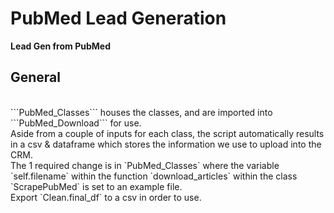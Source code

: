 # PubMed Lead Generation

**Lead Gen from PubMed**
</br>
## General
</br>
```PubMed_Classes``` houses the classes, and are imported into ```PubMed_Download``` for use. 
</br>
Aside from a couple of inputs for each class, the script automatically results in a csv & dataframe which stores the information we use to upload into the CRM.
</br>
The 1 required change is in `PubMed_Classes` where the variable `self.filename` within the function `download_articles` within the class `ScrapePubMed` is set to an example file.
</br>
Export `Clean.final_df` to a csv in order to use.

